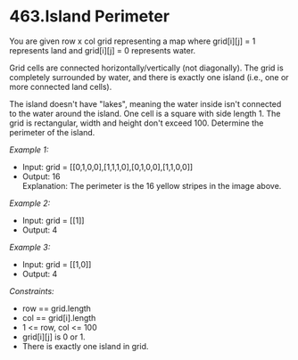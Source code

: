# 463.Island Perimeter

You are given row x col grid representing a map where grid[i][j] = 1 represents land and grid[i][j] = 0 represents water.

Grid cells are connected horizontally/vertically (not diagonally). The grid is completely surrounded by water, and there is exactly one island (i.e., one or more connected land cells).

The island doesn't have "lakes", meaning the water inside isn't connected to the water around the island. One cell is a square with side length 1. The grid is rectangular, width and height don't exceed 100. Determine the perimeter of the island.

 

*Example 1:*

- Input: grid = [[0,1,0,0],[1,1,1,0],[0,1,0,0],[1,1,0,0]]
- Output: 16\
Explanation: The perimeter is the 16 yellow stripes in the image above.

*Example 2:*

- Input: grid = [[1]]
- Output: 4

*Example 3:*

- Input: grid = [[1,0]]
- Output: 4
 
*Constraints:*

- row == grid.length
- col == grid[i].length
- 1 <= row, col <= 100
- grid[i][j] is 0 or 1.
- There is exactly one island in grid.
